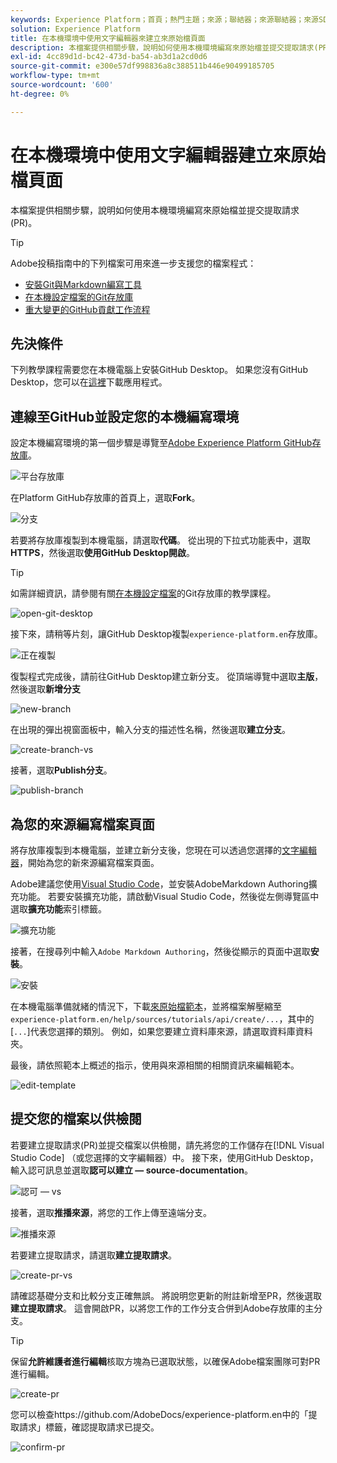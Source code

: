 ```yaml
---
keywords: Experience Platform；首頁；熱門主題；來源；聯結器；來源聯結器；來源SDK；SDK
solution: Experience Platform
title: 在本機環境中使用文字編輯器來建立來原始檔頁面
description: 本檔案提供相關步驟，說明如何使用本機環境編寫來原始檔並提交提取請求(PR)。
exl-id: 4cc89d1d-bc42-473d-ba54-ab3d1a2cd0d6
source-git-commit: e300e57df998836a8c388511b446e90499185705
workflow-type: tm+mt
source-wordcount: '600'
ht-degree: 0%

---
```


# 在本機環境中使用文字編輯器建立來原始檔頁面

本檔案提供相關步驟，說明如何使用本機環境編寫來原始檔並提交提取請求(PR)。

>[!TIP]
>
>Adobe投稿指南中的下列檔案可用來進一步支援您的檔案程式： <ul><li>[安裝Git與Markdown編寫工具](https://experienceleague.adobe.com/docs/contributor/contributor-guide/setup/install-tools.html)</li><li>[在本機設定檔案的Git存放庫](https://experienceleague.adobe.com/docs/contributor/contributor-guide/setup/local-repo.html)</li><li>[重大變更的GitHub貢獻工作流程](https://experienceleague.adobe.com/docs/contributor/contributor-guide/setup/full-workflow.html)</li></ul>

## 先決條件

下列教學課程需要您在本機電腦上安裝GitHub Desktop。 如果您沒有GitHub Desktop，您可以在[這裡](https://desktop.github.com/)下載應用程式。

## 連線至GitHub並設定您的本機編寫環境

設定本機編寫環境的第一個步驟是導覽至[Adobe Experience Platform GitHub存放庫](https://github.com/AdobeDocs/experience-platform.en)。

![平台存放庫](../assets/platform-repo.png)

在Platform GitHub存放庫的首頁上，選取&#x200B;**Fork**。

![分支](../assets/fork.png)

若要將存放庫複製到本機電腦，請選取&#x200B;**代碼**。 從出現的下拉式功能表中，選取&#x200B;**HTTPS**，然後選取&#x200B;**使用GitHub Desktop開啟**。

>[!TIP]
>
>如需詳細資訊，請參閱有關[在本機設定檔案](https://experienceleague.adobe.com/docs/contributor/contributor-guide/setup/local-repo.html#create-a-local-clone-of-the-repository)的Git存放庫的教學課程。

![open-git-desktop](../assets/open-git-desktop.png)

接下來，請稍等片刻，讓GitHub Desktop複製`experience-platform.en`存放庫。

![正在複製](../assets/cloning.png)

復製程式完成後，請前往GitHub Desktop建立新分支。 從頂端導覽中選取&#x200B;**主版**，然後選取&#x200B;**新增分支**

![new-branch](../assets/new-branch.png)

在出現的彈出視窗面板中，輸入分支的描述性名稱，然後選取&#x200B;**建立分支**。

![create-branch-vs](../assets/create-branch-vs.png)

接著，選取&#x200B;**Publish分支**。

![publish-branch](../assets/publish-branch.png)

## 為您的來源編寫檔案頁面

將存放庫複製到本機電腦，並建立新分支後，您現在可以透過您選擇的[文字編輯器](https://experienceleague.adobe.com/docs/contributor/contributor-guide/setup/install-tools.html#understand-markdown-editors)，開始為您的新來源編寫檔案頁面。

Adobe建議您使用[Visual Studio Code](https://code.visualstudio.com/)，並安裝AdobeMarkdown Authoring擴充功能。 若要安裝擴充功能，請啟動Visual Studio Code，然後從左側導覽區中選取&#x200B;**擴充功能**&#x200B;索引標籤。

![擴充功能](../assets/extension.png)

接著，在搜尋列中輸入`Adobe Markdown Authoring`，然後從顯示的頁面中選取&#x200B;**安裝**。

![安裝](../assets/install.png)

在本機電腦準備就緒的情況下，下載[來原始檔範本](../assets/api-template.zip)，並將檔案解壓縮至`experience-platform.en/help/sources/tutorials/api/create/...`，其中的[`...`]代表您選擇的類別。 例如，如果您要建立資料庫來源，請選取資料庫資料夾。

最後，請依照範本上概述的指示，使用與來源相關的相關資訊來編輯範本。

![edit-template](../assets/edit-template.png)

## 提交您的檔案以供檢閱

若要建立提取請求(PR)並提交檔案以供檢閱，請先將您的工作儲存在[!DNL Visual Studio Code] （或您選擇的文字編輯器）中。 接下來，使用GitHub Desktop，輸入認可訊息並選取&#x200B;**認可以建立 — source-documentation**。

![認可 — vs](../assets/commit-vs.png)

接著，選取&#x200B;**推播來源**，將您的工作上傳至遠端分支。

![推播來源](../assets/push-origin.png)

若要建立提取請求，請選取&#x200B;**建立提取請求**。

![create-pr-vs](../assets/create-pr-vs.png)

請確認基礎分支和比較分支正確無誤。 將說明您更新的附註新增至PR，然後選取&#x200B;**建立提取請求**。 這會開啟PR，以將您工作的工作分支合併到Adobe存放庫的主分支。

>[!TIP]
>
>保留&#x200B;**允許維護者進行編輯**&#x200B;核取方塊為已選取狀態，以確保Adobe檔案團隊可對PR進行編輯。

![create-pr](../assets/create-pr.png)

您可以檢查https://github.com/AdobeDocs/experience-platform.en中的「提取請求」標籤，確認提取請求已提交。

![confirm-pr](../assets/confirm-pr.png)
